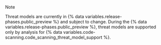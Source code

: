 
> [!NOTE]
> Threat models are currently in {% data variables.release-phases.public_preview %} and subject to change. During the {% data variables.release-phases.public_preview %}, threat models are supported only by analysis for {% data variables.code-scanning.code_scanning_threat_model_support %}.
